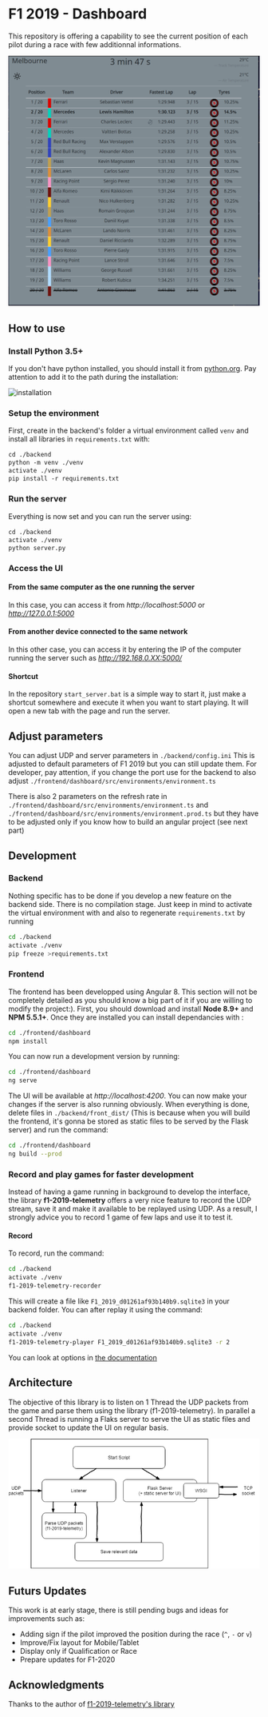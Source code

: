 
# F1 2019 - Dashboard

This repository is offering a capability to see the current position of each pilot during a race with few additionnal informations. 

![preview](https://github.com/Coni63/F1_2019_dashboard/blob/master/preview.png)

## How to use

### Install Python 3.5+

If you don't have python installed, you should install it from [python.org](https://www.python.org/downloads/). 
Pay attention to add it to the path during the installation:

![installation](https://datatofish.com/wp-content/uploads/2018/10/0001_add_Python_to_Path.png)

### Setup the environment

First, create in the backend's folder a virtual environment called `venv` and install all libraries in `requirements.txt` with:

```
cd ./backend
python -m venv ./venv
activate ./venv
pip install -r requirements.txt
```

### Run the server

Everything is now set and you can run the server using:

```console
cd ./backend
activate ./venv
python server.py
```

### Access the UI

#### From the same computer as the one running the server
In this case, you can access it from *http://localhost:5000* or *http://127.0.0.1:5000*
#### From another device connected to the same network
In this other case, you can access it by entering the IP of the computer running the server such as *http://192.168.0.XX:5000/*

#### Shortcut

In the repository `start_server.bat` is a simple way to start it, just make a shortcut somewhere and execute it when you want to start playing. It will open a new tab with the page and run the server.

## Adjust parameters

You can adjust UDP and server parameters in `./backend/config.ini` This is adjusted to default parameters of F1 2019 but you can still update them. For developer, pay attention, if you change the port use for the backend to also adjust `./frontend/dashboard/src/environments/environment.ts`

There is also 2 parameters on the refresh rate in `./frontend/dashboard/src/environments/environment.ts` and `./frontend/dashboard/src/environments/environment.prod.ts` but they have to be adjusted only if you know how to build an angular project (see next part)

## Development

### Backend
Nothing specific has to be done if you develop a new feature on the backend side. There is no compilation stage. Just keep in mind to activate the virtual environment with and also to regenerate `requirements.txt` by running

```bash
cd ./backend
activate ./venv
pip freeze >requirements.txt
```
### Frontend

The frontend has been developped using Angular 8. This section will not be completely detailed as you should know a big part of it if you are willing to modify the project:).
First, you should download and install **Node 8.9+** and **NPM 5.5.1+**. Once they are installed you can install dependancies with :

```bash
cd ./frontend/dashboard
npm install
```

You can now run a development version by running:

```bash
cd ./frontend/dashboard
ng serve
```

The UI will be available at *http://localhost:4200*. You can now make your changes if the server is also running obviously. When everything is done, delete files in `./backend/front_dist/` (This is because when you will build the frontend, it's gonna be stored as static files to be served by the Flask server) and run the command:

```bash
cd ./frontend/dashboard
ng build --prod
```

### Record and play games for faster development

Instead of having a game running in background to develop the interface, the library **f1-2019-telemetry** offers a very nice feature to record the UDP stream, save it and make it available to be replayed using UDP. As a result, I strongly advice you to record 1 game of few laps and use it to test it. 

#### Record

To record, run the command:
```bash
cd ./backend
activate ./venv
f1-2019-telemetry-recorder
```
This will create a file like `F1_2019_d01261af93b140b9.sqlite3` in your backend folder. 
You can after replay it using the command:

 ```bash
cd ./backend
activate ./venv
f1-2019-telemetry-player F1_2019_d01261af93b140b9.sqlite3 -r 2
```

You can look at options in [the documentation](https://f1-2019-telemetry.readthedocs.io/en/latest/package-documentation.html#command-line-tools)

## Architecture

The objective of this library is to listen on 1 Thread the UDP packets from the game and parse them using the library (f1-2019-telemetry). In parallel a second Thread is running a Flaks server to serve the UI as static files and provide socket to update the UI on regular basis.

![architecture](https://github.com/Coni63/F1_2019_dashboard/blob/master/architecture.png)

## Futurs Updates

This work is at early stage, there is still pending bugs and ideas for improvements such as:
 
- Adding sign if the pilot improved the position during the race (`^`, `-` or `v`)
- Improve/Fix layout for Mobile/Tablet
- Display only if Qualification or Race
- Prepare updates for F1-2020

## Acknowledgments

Thanks to the author of [f1-2019-telemetry's library](https://f1-2019-telemetry.readthedocs.io/en/latest/index.html)